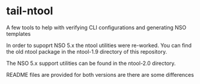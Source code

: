 # tail-ntool

A few tools to help with verifying CLI configurations and generating NSO templates

In order to supoprt NSO 5.x the ntool utilities were re-worked. You can find the
old ntool package in the ntool-1.9 directory of this repository.

The NSO 5.x support utilities can be found in the ntool-2.0 directory.

README files are provided for both versions are there are some differences
